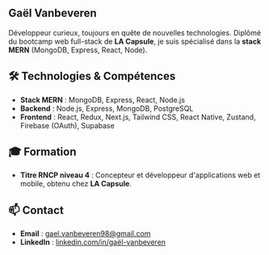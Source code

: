 ## Gaël Vanbeveren

Développeur curieux, toujours en quête de nouvelles technologies. Diplômé du bootcamp web full-stack de **LA Capsule**, je suis spécialisé dans la **stack MERN** (MongoDB, Express, React, Node).


## 🛠️ Technologies & Compétences

- **Stack MERN** : MongoDB, Express, React, Node.js
- **Backend** : Node.js, Express, MongoDB, PostgreSQL
- **Frontend** : React, Redux, Next.js, Tailwind CSS, React Native, Zustand, Firebase (OAuth), Supabase


## 🎓 Formation

- **Titre RNCP niveau 4** : Concepteur et développeur d'applications web et mobile, obtenu chez **LA Capsule**.


## 📫 Contact

- **Email** : [gael.vanbeveren98@gmail.com](mailto:gael.vanbeveren98@gmail.com)
- **LinkedIn** : [linkedin.com/in/gaël-vanbeveren](https://www.linkedin.com/in/ga%C3%ABl-vanbeveren)


